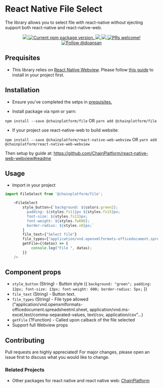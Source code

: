 # React Native File Select
The library allows you to select file with react-native without ejecting support both react-native and react-native-web.

<p align="center">
  <a href="https://github.com/ChainPlatform/react-native-web-file-select/blob/HEAD/LICENSE">
    <img src="https://img.shields.io/badge/license-MIT-blue.svg" />
  </a>
  <a href="https://www.npmjs.com/package/@chainplatform/file">
    <img src="https://img.shields.io/npm/v/@chainplatform/file?color=brightgreen&label=npm%20package" alt="Current npm package version." />
  </a>
  <a href="https://www.npmjs.com/package/@chainplatform/file">
    <img src="https://img.shields.io/npm/dt/@chainplatform/file.svg"></img>
  </a>
  <a href="https://www.npmjs.com/package/@chainplatform/file">
    <img src="https://img.shields.io/badge/platform-android%20%7C%20ios%20%7C%20web-blue"></img>
  </a>
  <a href="https://github.com/ChainPlatform/react-native-web-file-select/pulls">
    <img src="https://img.shields.io/badge/PRs-welcome-brightgreen.svg" alt="PRs welcome!" />
  </a>
  <a href="https://twitter.com/intent/follow?screen_name=doansan">
    <img src="https://img.shields.io/twitter/follow/doansan.svg?label=Follow%20@doansan" alt="Follow @doansan" />
  </a>
</p>

## Prequisites
- This library relies on [React Native Webview](https://www.npmjs.com/package/react-native-webview). Please follow [this guide](https://github.com/react-native-community/react-native-webview/blob/HEAD/docs/Getting-Started.md) to install in your project first.


## Installation

- Ensure you've completed the setps in [prequisites.](#prequisites)

- Install package via npm or yarn:

`npm install --save @chainplatform/file` OR `yarn add @chainplatform/file`

- If your project use react-native-web to build website:

`npm install --save @chainplatform/react-native-web-webview` OR `yarn add @chainplatform/react-native-web-webview`

Then setup by guide at: https://github.com/ChainPlatform/react-native-web-webview#readme

## Usage

- Import in your project

```javascript
import FileSelect from '@chainplatform/file';
```

```js
    <FileSelect
        style_button={`background: ${colors.green2}; 
          padding: ${styles.fs11}px ${styles.fs15}px; 
          font-size: ${styles.fs13}px; 
          font-weight: ${styles.fw600};
          border-radius: ${styles.s0}px;`
        }
        file_text={"Select file"}
        file_types={"application/vnd.openxmlformats-officedocument.spreadsheetml.sheet, application/vnd.ms-excel,text/comma-separated-values, text/csv, application/csv"}
        getFile={(datas) => { 
            console.log("File ", datas);
        }}
    />
```

## Component props

- `style_button` (String) - Button style ({ `background: "green"; padding: 12px; font-size: 13px; font-weight: 600; border-radius: 5px;` })
- `file_text` (String) - Button text.
- `file_types` (String) - File type allowed ("application/vnd.openxmlformats-officedocument.spreadsheetml.sheet, application/vnd.ms-excel,text/comma-separated-values, text/csv, application/csv"...)
- `getFile` (?Function) - Called upon calback of the file selected
- Support full Webview props

## Contributing
Pull requests are highly appreciated! For major changes, please open an issue first to discuss what you would like to change.

### Related Projects
- Other packages for react native and react native web: [ChainPlatform](https://github.com/ChainPlatform)


